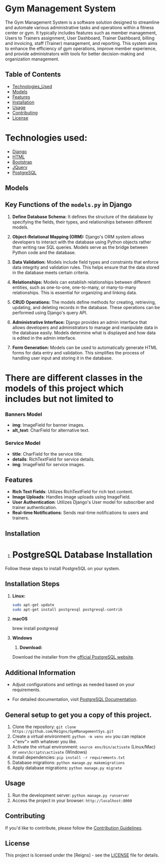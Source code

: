 # Gym Management System
The Gym Management System is a software solution designed to streamline and automate various administrative tasks and operations within a fitness center or gym. It typically includes features such as member management, Users to Trainers assignment, User Dashboard, Trainer Dashboard, billing and invoicing, staff (Trainer) management, and reporting. This system aims to enhance the efficiency of gym operations, improve member experience, and provide administrators with tools for better decision-making and organization management.

## Table of Contents

- [Technologies_Used](#technologies-used)
- [Models](#models)
- [Features](#features)
- [Installation](#installation)
- [Usage](#usage)
- [Contributing](#contributing)
- [License](#license)


# Technologies used:

- [Django](#django)
- [HTML](#HTML5)
- [Bootstrap](#Bootstrap5x)
- [JQuery](#jquery)
- [PostgreSQL](#Database)


## Models

## Key Functions of the `models.py` in Django

1. **Define Database Schema:** It defines the structure of the database by specifying the fields, their types, and relationships between different models.

2. **Object-Relational Mapping (ORM):** Django's ORM system allows developers to interact with the database using Python objects rather than writing raw SQL queries. Models serve as the bridge between Python code and the database.

3. **Data Validation:** Models include field types and constraints that enforce data integrity and validation rules. This helps ensure that the data stored in the database meets certain criteria.

4. **Relationships:** Models can establish relationships between different entities, such as one-to-one, one-to-many, or many-to-many relationships. This is essential for organizing and linking data.

5. **CRUD Operations:** The models define methods for creating, retrieving, updating, and deleting records in the database. These operations can be performed using Django's query API.

6. **Administrative Interface:** Django provides an admin interface that allows developers and administrators to manage and manipulate data in the database easily. Models determine what is displayed and how data is edited in the admin interface.

7. **Form Generation:** Models can be used to automatically generate HTML forms for data entry and validation. This simplifies the process of handling user input and storing it in the database.

# There are different classes in the models of this project which includes but not limited to
### Banners Model

- **img**: ImageField for banner images.
- **alt_text**: CharField for alternative text.

### Service Model

- **title**: CharField for the service title.
- **details**: RichTextField for service details.
- **img**: ImageField for service images.


## Features

- **Rich Text Fields**: Utilizes RichTextField for rich text content.
- **Image Uploads**: Handles image uploads using ImageField.
- **User Authentication**: Utilizes Django's User model for subscriber and trainer authentication.
- **Real-time Notifications**: Sends real-time notifications to users and trainers.

## Installation

1. # PostgreSQL Database Installation

Follow these steps to install PostgreSQL on your system.

## Installation Steps

1. **Linux:**

   ```bash
   sudo apt-get update
   sudo apt-get install postgresql postgresql-contrib

2. **macOS**

    brew install postgresql

3. **Windows**
    1. **Download:**

   Download the installer from the [official PostgreSQL website](https://www.postgresql.org/download/windows/).

## Additional Information

- Adjust configurations and settings as needed based on your requirements.

- For detailed documentation, visit [PostgreSQL Documentation](https://www.postgresql.org/docs/).
##


## General setup to get you a copy of this project.

1. Clone the repository: `git clone https://github.com/Re1gns/GymManagementSys.git`
2. Create a virtual environment: `python -m venv env` you can replace <"env"> with whatever you like.
3. Activate the virtual environment: `source env/bin/activate` (Linux/Mac) or `venv\Scripts\activate` (Windows)
4. Install dependencies: `pip install -r requirements.txt`
5. Database migrations: `python manage.py makemigrations` 
6. Apply database migrations: `python manage.py migrate`

## Usage

1. Run the development server: `python manage.py runserver`
2. Access the project in your browser: `http://localhost:8000`


## Contributing

If you'd like to contribute, please follow the [Contribution Guidelines](CONTRIBUTING.md).

## License

This project is licensed under the [Reigns] - see the [LICENSE](/GymManagementSys/LICENSE) file for details.

